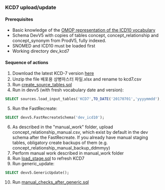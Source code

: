 ### KCD7 upload/update

#### Prerequisites
- Basic knowledge of the [OMOP representation of the ICD10 vocabulary](https://www.ohdsi.org/web/wiki/doku.php?id=documentation:vocabulary:icd10gm)
- Schema DevV5 with copies of tables concept, concept_relationship and concept_synonym from ProdV5, fully indexed.
- SNOMED and ICD10 must be loaded first
- Working directory dev_kcd7
#### Sequence of actions
1. Download the latest KCD-7 version [here](https://www.hira.or.kr/rd/insuadtcrtr/bbsView.do?pgmid=HIRAA030069000000&brdScnBltNo=4&brdBltNo=50760&pageIndex=1&isPopupYn=Y#none) 
2. Unzip the file 배포용 상병마스터 파일.xlsx and rename to kcd7.csv
3. Run [create_source_tables.sql](https://github.com/OHDSI/Vocabulary-v5.0/blob/master/KCD7/create_source_table.sql)
4. Run in devv5 (with fresh vocabulary date and version): 
```sql
SELECT sources.load_input_tables('KCD7',TO_DATE('20170701','yyyymmdd'),'7th revision');
```
5. Run the FastRecreate:
```sql
SELECT devv5.FastRecreateSchema('dev_icd10'); 
```
6. As described in the "manual_work" folder, upload concept_relationship_manual.csv, which exist by default in the dev schema after the FastRecreate. If you already have manual staging tables, obligatory create backups of them (e.g. concept_relationship_manual_backup_ddmmyy)
7. Perform manual work described in manual_work folder
8. Run [load_stage.sql](https://github.com/OHDSI/Vocabulary-v5.0/blob/master/KCD7/load_stage.sql) to refresh KCD7
9. Run generic_update: 
```sql
SELECT devv5.GenericUpdate();
```
10. Run [manual_checks_after_generic.sql](https://github.com/OHDSI/Vocabulary-v5.0/blob/master/working/manual_checks_after_generic.sql)
